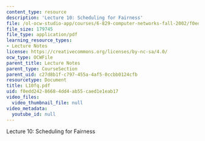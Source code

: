 ```yaml
---
content_type: resource
description: 'Lecture 10: Scheduling for Fairness'
file: /ol-ocw-studio-app/courses/6-829-computer-networks-fall-2002/f0edd24286684dd4ab55caed1e1eab17_L10fq.pdf
file_size: 179745
file_type: application/pdf
learning_resource_types:
- Lecture Notes
license: https://creativecommons.org/licenses/by-nc-sa/4.0/
ocw_type: OCWFile
parent_title: Lecture Notes
parent_type: CourseSection
parent_uid: c27d8b1f-c797-455a-4af5-0ccbb0124cfb
resourcetype: Document
title: L10fq.pdf
uid: f0edd242-8668-4dd4-ab55-caed1e1eab17
video_files:
  video_thumbnail_file: null
video_metadata:
  youtube_id: null
---
```

Lecture 10: Scheduling for Fairness